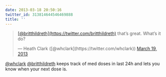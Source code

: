 ```yaml
---
date: 2013-03-18 20:50:16
twitter_id: 313814644546469888
title: ''
---
```


<blockquote class="twitter-tweet"><p lang="en" dir="ltr"><a href="https://twitter.com/britthildreth?ref_src=twsrc%5Etfw">[@britthildreth](https://twitter.com/britthildreth)</a> that’s great. What’s it do?</p>&mdash; Heath Clark ([@whclark](https://twitter.com/whclark)) <a href="https://twitter.com/whclark/status/313802931931602945?ref_src=twsrc%5Etfw">March 19, 2013</a></blockquote>
<script async src="https://platform.twitter.com/widgets.js" charset="utf-8"></script>

[@whclark](https://twitter.com/whclark) [@britthildreth](https://twitter.com/britthildreth) keeps track of med doses in last 24h and lets you know when your next dose is.
